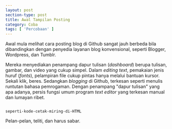 ```yaml
---
layout: post
section-type: post
title: Awal Tampilan Posting
category: Coba
tags: [ 'Percobaan' ]
---
```

Awal mula melihat cara posting blog di Github sangat jauh berbeda bila dibandingkan dengan penyedia layanan blog konvensional, seperti Blogger, Wordpress, dan Tumblr.

Mereka menyediakan penampang dapur tulisan (<i>dashboard</i>) berupa tulisan, gambar, dan video yang cukup simpel. Dalam <i>editing text</i>, pemakaian jenis huruf (<i>fonts</i>), pelampiran file cukup pintas hanya melalui bantuan kursor. Sekali klik, beres.
Sedangkan <i>blogging</i> di Github, terkesan seperti menulis runtutan bahasa pemrogaman. Dengan penampang "dapur tulisan" yang apa adanya, persis fungsi umum program <i>text editor</i> yang terkesan manual dan lumayan ribet.

<pre><code data-trim class="yaml">
seperti-kode-cetak-miring-di-HTML
</code></pre>

Pelan-pelan, teliti, dan harus sabar.
